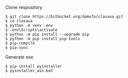 
Clone respository

```
$ git clone https://bitbucket.org/damufo/clasaua.git
$ cd clasaua
$ python -m venv .env
$ .env\Scripts\activate
$ python -m pip install --upgrade pip
$ python -m pip install pip-tools
$ pip-compile
$ pip-sync
```

Generate exe

```
$ pip install pyinstaller
$ pyinstaller_win.bat
```